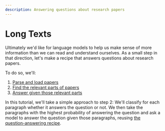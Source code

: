 ```yaml
---
description: Answering questions about research papers
---
```


# Long Texts

Ultimately we'd like for language models to help us make sense of more information than we can read and understand ourselves. As a small step in that direction, let's make a recipe that answers questions about research papers.

To do so, we'll:

1. [Parse and load papers](loading-paper-text.md)
2. [Find the relevant parts of papers](finding-relevant-paragraphs.md)
3. [Answer given those relevant parts](answering-given-paragraphs.md)

In this tutorial, we'll take a simple approach to step 2: We'll classify for each paragraph whether it answers the question or not. We then take the paragraphs with the highest probability of answering the question and ask a model to answer the question given those paragraphs, reusing [the question-answering recipe](./#answering-the-question-given-the-top-paragraphs-with-subrecipes).

